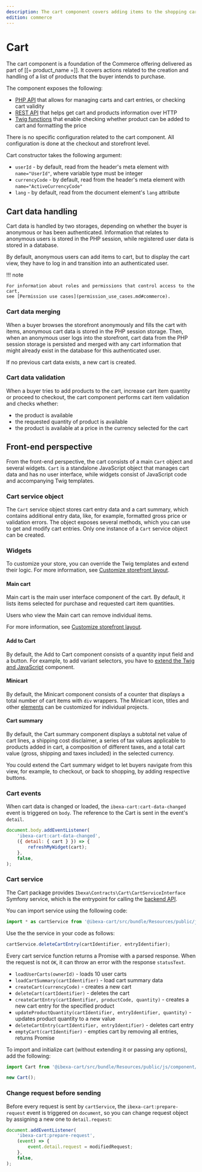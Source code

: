 ```yaml
---
description: The cart component covers adding items to the shopping cart, as well as previewing and modifying the cart information.
edition: commerce
---
```


# Cart

The cart component is a foundation of the Commerce offering delivered as part 
of [[= product_name =]].
It covers actions related to the creation and handling of a list of products 
that the buyer intends to purchase.

The component exposes the following:

- [PHP API](cart_api.md) that allows for managing carts and cart entries, or checking cart validity
- [REST API](../../api/rest_api/rest_api_reference/rest_api_reference.html#managing-ecommerce-carts) that helps get cart and products information over HTTP
- [Twig functions](cart_twig_functions.md) that enable checking whether product can be added to cart and formatting the price

There is no specific configuration related to the cart component.
All configuration is done at the checkout and storefront level.

Cart constructor takes the following argument:

- `userId` - by default, read from the header's meta element with `name="UserId"`, where variable type must be integer
- `currencyCode` - by default, read from the header's meta element with `name="ActiveCurrencyCode"`
- `lang` - by default, read from the document element's `lang` attribute

## Cart data handling

Cart data is handled by two storages, depending on whether the buyer is anonymous 
or has been authenticated.
Information that relates to anonymous users is stored in the PHP session, while 
registered user data is stored in a database.

By default, anonymous users can add items to cart, but to display the cart view, 
they have to log in and transition into an authenticated user.

!!! note 

    For information about roles and permissions that control access to the cart, 
    see [Permission use cases](permission_use_cases.md#commerce).

### Cart data merging

When a buyer browses the storefront anonymously and fills the cart with items, 
anonymous cart data is stored in the PHP session storage.
Then, when an anonymous user logs into the storefront, cart data from the PHP session 
storage is persisted and merged with any cart information that might already exist in the database for this authenticated user.

If no previous cart data exists, a new cart is created.

### Cart data validation

When a buyer tries to add products to the cart, increase cart item quantity or proceed to checkout, the cart component performs cart item validation and checks whether:

- the product is available 
- the requested quantity of product is available 
- the product is available at a price in the currency selected for the cart 

## Front-end perspective

From the front-end perspective, the cart consists of a main `Cart` object 
and several widgets.
`Cart` is a standalone JavaScript object that manages cart data and has no user interface, 
while widgets consist of JavaScript code and accompanying Twig templates.

### Cart service object

The `Cart` service object stores cart entry data and a cart summary, which contains additional entry data, like, for example, formatted gross price or validation errors.
The object exposes several methods, which you can use to get and modify cart entries.
Only one instance of a `Cart` service object can be created.

### Widgets

To customize your store, you can override the Twig templates and extend their logic.
For more information, see [Customize storefront layout](customize_storefront_layout.md).

#### Main cart

Main cart is the main user interface component of the cart.
By default, it lists items selected for purchase and requested cart item quantities. 

Users who view the Main cart can remove individual items.

For more information, see [Customize storefront layout](customize_storefront_layout.md#main-cart).

#### Add to Cart

By default, the Add to Cart component consists of a quantity input field and a button.
For example, to add variant selectors, you have to [extend the Twig and JavaScript](customize_storefront_layout.md#add-to-cart) component.

#### Minicart

By default, the Minicart component consists of a counter that displays a total number of cart items with `div` wrappers.
The Minicart icon, titles and other [elements](customize_storefront_layout.md#mini-cart) can be customized for individual projects.

#### Cart summary 

By default, the Cart summary component displays a subtotal net value of cart lines, 
a shipping cost disclaimer, a series of tax values applicable to products 
added in cart, a composition of different taxes, and a total cart value (gross, shipping 
and taxes included) in the selected currency.

You could extend the Cart summary widget to let buyers navigate from this view, 
for example, to checkout, or back to shopping, by adding respective buttons.

### Cart events

When cart data is changed or loaded, the `ibexa-cart:cart-data-changed` event is triggered on `body`.
The reference to the Cart is sent in the event's `detail`.

```js
document.body.addEventListener(
    'ibexa-cart:cart-data-changed',
    ({ detail: { cart } }) => {
        refreshMyWidget(cart);
    },
    false,
);
```

### Cart service 

The Cart package provides `Ibexa\Contracts\Cart\CartServiceInterface` Symfony service, 
which is the entrypoint for calling the [backend API](cart_api.md).

You can import service using the following code:

```js
import * as cartService from '@ibexa-cart/src/bundle/Resources/public/js/service/cart';
```

Use the the service in your code as follows:

```js
cartService.deleteCartEntry(cartIdentifier, entryIdentifier);
```

Every cart service function returns a Promise with a parsed response.
When the request is not `OK`, it can throw an error with the response `statusText`.

- `loadUserCarts(ownerId)` - loads 10 user carts
- `loadCartSummary(cartIdentifier)` - load cart summary data
- `createCart(currencyCode)` - creates a new cart
- `deleteCart(cartIdentifier)` - deletes the cart
- `createCartEntry(cartIdentifier, productCode, quantity)` - creates a new cart entry for the specified product
- `updateProductQuantity(cartIdentifier, entryIdentifier, quantity)` - updates product quantity to a new value
- `deleteCartEntry(cartIdentifier, entryIdentifier)` - deletes cart entry
- `emptyCart(cartIdentifier)` - empties cart by removing all entries, returns Promise

To import and initialize cart (without extending it or passing any options), add the following:

```js
import Cart from '@ibexa-cart/src/bundle/Resources/public/js/component/cart';

new Cart();
```


### Change request before sending

Before every request is sent by `cartService`, the `ibexa-cart:prepare-request` event is triggered on `document`, so you can change request object by assigning a new one to `detail.request`:

```js
document.addEventListener(
    'ibexa-cart:prepare-request',
    (event) => {
        event.detail.request = modifiedRequest;
    },
    false,
);
```